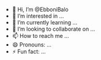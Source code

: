 - 👋 Hi, I’m @EbboniBalo
- 👀 I’m interested in ...
- 🌱 I’m currently learning ...
- 💞️ I’m looking to collaborate on ...
- 📫 How to reach me ...
- 😄 Pronouns: ...
- ⚡ Fun fact: ...

<!---
EbboniBalo/EbboniBalo is a ✨ special ✨ repository because its `README.md` (this file) appears on your GitHub profile.
You can click the Preview link to take a look at your changes.
--->

